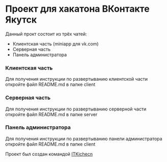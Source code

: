 # Проект для хакатона ВКонтакте Якутск

Данный прокт состоит из трёх чатей:
- Клиентская часть (miniapp для vk.com)
- Серверная часть
- Панель администратора

### Клиентская часть
Для получения инструкции по развертыванию клиентской части откройте файл README.md в папке client

### Серверная часть
Для получения инструкции по развертыванию серверной части откройте файл README.md в папке server

### Панель администратора
Для получения инструкции по развертыванию панели администратора откройте файл README.md в папке client

Проект был создан командой [ITKichecn](https://itkitchen.su)
